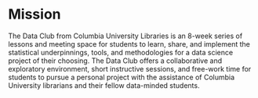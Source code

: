 # Mission
  
The Data Club from Columbia University Libraries is an 8-week series of lessons and meeting space for students to learn, share, and implement the statistical underpinnings, tools, and methodologies for a data science project of their choosing. The Data Club offers a collaborative and exploratory environment, short instructive sessions, and free-work time for students to pursue a personal project with the assistance of Columbia University librarians and their fellow data-minded students. 
